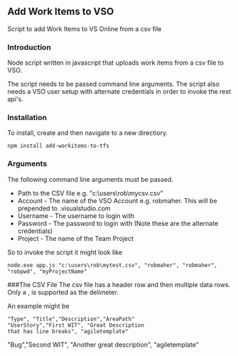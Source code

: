 ﻿## Add Work Items to VSO
Script to add Work Items to VS Online from a csv file

### Introduction

Node script written in javascript that uploads work items from a csv file to VSO.

The script needs to be passed command line arguments.  The script also needs a VSO user setup with alternate credentials in order to invoke the rest api's.

### Installation

To install, create and then navigate to a new directiory.

```
npm install add-workitems-to-tfs
```

### Arguments
The following command line arguments must be passed.

+ Path to the CSV file e.g. "c:\users\rob\mycsv.csv"
+ Account - The name of the VSO Account e.g. robmaher.  This will be prepended to .visualstudio.com
+ Username - The username to login with
+ Password - The password to login with (Note these are the alternate credentials)
+ Project - The name of the Team Project

So to invoke the script it might look like

```
node.exe app.js "c:\users\rob\mytest.csv", "robmaher", "robmaher", "robpwd", "myProjectName"
```
###The CSV File
The csv file has a header row and then multiple data rows.  Only a , is supported as the delimeter.

An example might be

```
"Type", "Title","Description","AreaPath"
"UserStory","First WIT", "Great Description
that has line breaks", "agiletemplate"
```
"Bug","Second WIT", "Another great description", "agiletemplate"
